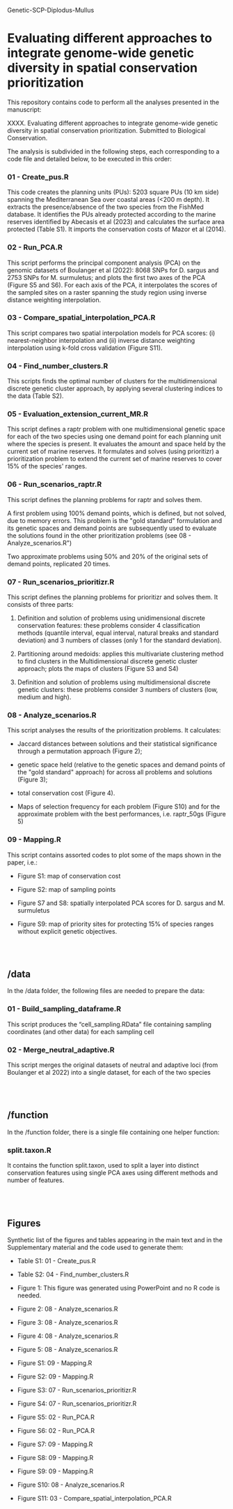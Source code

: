 Genetic-SCP-Diplodus-Mullus

# Evaluating different approaches to integrate genome-wide genetic diversity in spatial conservation prioritization

This repository contains code to perform all the analyses presented in the manuscript:

XXXX. Evaluating different approaches to integrate genome-wide genetic diversity in spatial conservation prioritization. Submitted to Biological Conservation.

The analysis is subdivided in the following steps, each corresponding to a code file and detailed below, to be executed in this order:

### 01 - Create_pus.R

This code creates the planning units (PUs): 5203 square PUs (10 km side) spanning the Mediterranean Sea over coastal areas (<200 m depth).
It extracts the presence/absence of the two species from the FishMed database.
It identifies the PUs already protected according to the marine reserves identified by Abecasis et al (2023) and calculates the surface area protected (Table S1).
It imports the conservation costs of Mazor et al (2014).

### 02 - Run_PCA.R

This script performs the principal component analysis (PCA) on the genomic datasets of Boulanger et al (2022): 8068 SNPs for D. sargus and 2753 SNPs for M. surmuletus; and plots the first two axes of the PCA (Figure S5 and S6).
For each axis of the PCA, it interpolates the scores of the sampled sites on a raster spanning the study region using inverse distance weighting interpolation.

### 03 - Compare_spatial_interpolation_PCA.R

This script compares two spatial interpolation models for PCA scores: (i) nearest-neighbor interpolation and (ii) inverse distance weighting interpolation using k-fold cross validation (Figure S11).

### 04 - Find_number_clusters.R

This scripts finds the optimal number of clusters for the multidimensional discrete genetic cluster approach, by applying several clustering indices to the data (Table S2).

### 05 - Evaluation_extension_current_MR.R

This script defines a raptr problem with one multidimensional genetic space for each of the two species using one demand point for each planning unit where the species is present.
It evaluates the amount and space held by the current set of marine reserves.
It formulates and solves (using prioritizr) a prioritization problem to extend the current set of marine reserves to cover 15% of the species' ranges.

### 06 - Run_scenarios_raptr.R

This script defines the planning problems for raptr and solves them.

A first problem using 100% demand points, which is defined, but not solved, due to memory errors. This problem is the "gold standard" formulation and its genetic spaces and demand points are subsequently used to evaluate the solutions found in the other prioritization problems (see 08 - Analyze_scenarios.R")

Two approximate problems using 50% and 20% of the original sets of demand points, replicated 20 times.

### 07 - Run_scenarios_prioritizr.R

This script defines the planning problems for prioritizr and solves them. It consists of three parts:

1) Definition and solution of problems using unidimensional discrete conservation features: these problems consider 4 classification methods (quantile interval, equal interval, natural breaks and standard deviation) and 3 numbers of classes (only 1 for the standard deviation).

2) Partitioning around medoids: applies this multivariate clustering method to find clusters in the Multidimensional discrete genetic cluster approach; plots the maps of clusters (Figure S3 and S4)

3) Definition and solution of problems using multidimensional discrete genetic clusters: these problems consider 3 numbers of clusters (low, medium and high). 

### 08 - Analyze_scenarios.R

This script analyses the results of the prioritization problems. It calculates:

 - Jaccard distances between solutions and their statistical significance through a permutation approach (Figure 2);
 
 - genetic space held (relative to the genetic spaces and demand points of the "gold standard" approach) for across all problems and solutions (Figure 3);
 
 - total conservation cost (Figure 4).
 
 - Maps of selection frequency for each problem (Figure S10) and for the approximate problem with the best performances, i.e. raptr_50gs (Figure 5)


### 09 - Mapping.R

This script contains assorted codes to plot some of the maps shown in the paper, i.e.:

 - Figure S1: map of conservation cost
 
 - Figure S2: map of sampling points
 
 - Figure S7 and S8: spatially interpolated PCA scores for D. sargus and M. surmuletus
 
 - Figure S9: map of priority sites for protecting 15% of species ranges without explicit genetic objectives. 

<br/><br/>

## /data
In the /data folder, the following files are needed to prepare the data:

### 01 - Build_sampling_dataframe.R

This script produces the “cell_sampling.RData” file containing sampling coordinates (and other data) for each sampling cell

### 02 - Merge_neutral_adaptive.R

This script merges the original datasets of neutral and adaptive loci (from Boulanger et al 2022) into a single dataset, for each of the two species

<br/><br/>

## /function
In the /function folder, there is a single file containing one helper function:

### split.taxon.R
It contains the function split.taxon, used to split a layer into distinct conservation features using single PCA axes using different methods and number of features.

<br/><br/>

## Figures
Synthetic list of the figures and tables appearing in the main text and in the Supplementary material and the code used to generate them:

 
 - Table S1: 01 - Create_pus.R

 - Table S2: 04 - Find_number_clusters.R
 
 - Figure 1: This figure was generated using PowerPoint and no R code is needed.
 
 - Figure 2: 08 - Analyze_scenarios.R
 
 - Figure 3: 08 - Analyze_scenarios.R
 
 - Figure 4: 08 - Analyze_scenarios.R
  
 - Figure 5: 08 - Analyze_scenarios.R
 
 - Figure S1: 09 - Mapping.R
 
 - Figure S2: 09 - Mapping.R
 
 - Figure S3: 07 - Run_scenarios_prioritizr.R
   
 - Figure S4: 07 - Run_scenarios_prioritizr.R
 
 - Figure S5: 02 - Run_PCA.R
 
 - Figure S6: 02 - Run_PCA.R
   
 - Figure S7: 09 - Mapping.R
 
 - Figure S8: 09 - Mapping.R
 
 - Figure S9: 09 - Mapping.R
   
 - Figure S10: 08 - Analyze_scenarios.R
 
 - Figure S11: 03 - Compare_spatial_interpolation_PCA.R
